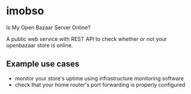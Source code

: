 # imobso
Is My Open Bazaar Server Online?


A public web service with REST API to check whether or not your openbazaar store is online.

## Example use cases

  * monitor your store's uptime using infrastructure monitoring software
  * check that your home router's port forwarding is properly configured
